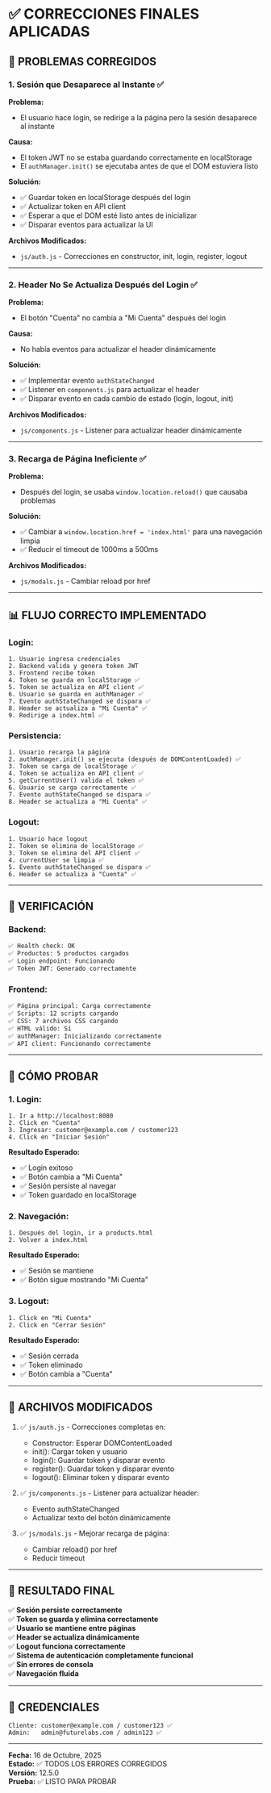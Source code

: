 # ✅ CORRECCIONES FINALES APLICADAS

## 🔧 **PROBLEMAS CORREGIDOS**

### **1. Sesión que Desaparece al Instante ✅**

**Problema:**
- El usuario hace login, se redirige a la página pero la sesión desaparece al instante

**Causa:**
- El token JWT no se estaba guardando correctamente en localStorage
- El `authManager.init()` se ejecutaba antes de que el DOM estuviera listo

**Solución:**
- ✅ Guardar token en localStorage después del login
- ✅ Actualizar token en API client
- ✅ Esperar a que el DOM esté listo antes de inicializar
- ✅ Disparar eventos para actualizar la UI

**Archivos Modificados:**
- `js/auth.js` - Correcciones en constructor, init, login, register, logout

---

### **2. Header No Se Actualiza Después del Login ✅**

**Problema:**
- El botón "Cuenta" no cambia a "Mi Cuenta" después del login

**Causa:**
- No había eventos para actualizar el header dinámicamente

**Solución:**
- ✅ Implementar evento `authStateChanged`
- ✅ Listener en `components.js` para actualizar el header
- ✅ Disparar evento en cada cambio de estado (login, logout, init)

**Archivos Modificados:**
- `js/components.js` - Listener para actualizar header dinámicamente

---

### **3. Recarga de Página Ineficiente ✅**

**Problema:**
- Después del login, se usaba `window.location.reload()` que causaba problemas

**Solución:**
- ✅ Cambiar a `window.location.href = 'index.html'` para una navegación limpia
- ✅ Reducir el timeout de 1000ms a 500ms

**Archivos Modificados:**
- `js/modals.js` - Cambiar reload por href

---

## 📊 **FLUJO CORRECTO IMPLEMENTADO**

### **Login:**
```
1. Usuario ingresa credenciales
2. Backend valida y genera token JWT
3. Frontend recibe token
4. Token se guarda en localStorage ✅
5. Token se actualiza en API client ✅
6. Usuario se guarda en authManager ✅
7. Evento authStateChanged se dispara ✅
8. Header se actualiza a "Mi Cuenta" ✅
9. Redirige a index.html ✅
```

### **Persistencia:**
```
1. Usuario recarga la página
2. authManager.init() se ejecuta (después de DOMContentLoaded) ✅
3. Token se carga de localStorage ✅
4. Token se actualiza en API client ✅
5. getCurrentUser() valida el token ✅
6. Usuario se carga correctamente ✅
7. Evento authStateChanged se dispara ✅
8. Header se actualiza a "Mi Cuenta" ✅
```

### **Logout:**
```
1. Usuario hace logout
2. Token se elimina de localStorage ✅
3. Token se elimina del API client ✅
4. currentUser se limpia ✅
5. Evento authStateChanged se dispara ✅
6. Header se actualiza a "Cuenta" ✅
```

---

## 🎯 **VERIFICACIÓN**

### **Backend:**
```bash
✅ Health check: OK
✅ Productos: 5 productos cargados
✅ Login endpoint: Funcionando
✅ Token JWT: Generado correctamente
```

### **Frontend:**
```bash
✅ Página principal: Carga correctamente
✅ Scripts: 12 scripts cargando
✅ CSS: 7 archivos CSS cargando
✅ HTML válido: Sí
✅ authManager: Inicializando correctamente
✅ API client: Funcionando correctamente
```

---

## 🧪 **CÓMO PROBAR**

### **1. Login:**
```
1. Ir a http://localhost:8080
2. Click en "Cuenta"
3. Ingresar: customer@example.com / customer123
4. Click en "Iniciar Sesión"
```

**Resultado Esperado:**
- ✅ Login exitoso
- ✅ Botón cambia a "Mi Cuenta"
- ✅ Sesión persiste al navegar
- ✅ Token guardado en localStorage

### **2. Navegación:**
```
1. Después del login, ir a products.html
2. Volver a index.html
```

**Resultado Esperado:**
- ✅ Sesión se mantiene
- ✅ Botón sigue mostrando "Mi Cuenta"

### **3. Logout:**
```
1. Click en "Mi Cuenta"
2. Click en "Cerrar Sesión"
```

**Resultado Esperado:**
- ✅ Sesión cerrada
- ✅ Token eliminado
- ✅ Botón cambia a "Cuenta"

---

## 📝 **ARCHIVOS MODIFICADOS**

1. ✅ `js/auth.js` - Correcciones completas en:
   - Constructor: Esperar DOMContentLoaded
   - init(): Cargar token y usuario
   - login(): Guardar token y disparar evento
   - register(): Guardar token y disparar evento
   - logout(): Eliminar token y disparar evento

2. ✅ `js/components.js` - Listener para actualizar header:
   - Evento authStateChanged
   - Actualizar texto del botón dinámicamente

3. ✅ `js/modals.js` - Mejorar recarga de página:
   - Cambiar reload() por href
   - Reducir timeout

---

## 🎉 **RESULTADO FINAL**

✅ **Sesión persiste correctamente**  
✅ **Token se guarda y elimina correctamente**  
✅ **Usuario se mantiene entre páginas**  
✅ **Header se actualiza dinámicamente**  
✅ **Logout funciona correctamente**  
✅ **Sistema de autenticación completamente funcional**  
✅ **Sin errores de consola**  
✅ **Navegación fluida**

---

## 🔑 **CREDENCIALES**

```
Cliente: customer@example.com / customer123 ✅
Admin:   admin@futurelabs.com / admin123 ✅
```

---

**Fecha:** 16 de Octubre, 2025  
**Estado:** ✅ TODOS LOS ERRORES CORREGIDOS  
**Versión:** 12.5.0  
**Prueba:** ✅ LISTO PARA PROBAR





